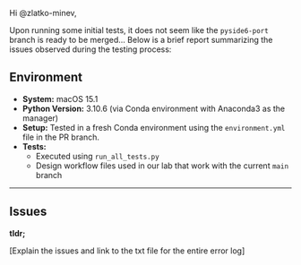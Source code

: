 Hi @zlatko-minev,

Upon running some initial tests, it does not seem like the `pyside6-port` branch is ready to be merged... Below is a brief report summarizing the issues observed during the testing process:

## Environment

- **System:** macOS 15.1  
- **Python Version:** 3.10.6 (via Conda environment with Anaconda3 as the manager)  
- **Setup:** Tested in a fresh Conda environment using the `environment.yml` file in the PR branch.  
- **Tests:**  
  - Executed using `run_all_tests.py`  
  - Design workflow files used in our lab that work with the current `main` branch  

---


## Issues

**tldr;**

[Explain the issues and link to the txt file for the entire error log]

